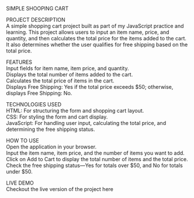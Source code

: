 SIMPLE SHOOPING CART 

PROJECT DESCRIPTION    
A simple shopping cart project built as part of my JavaScript practice and learning. This project allows users to input an item name, price, and quantity, and then calculates the total price for the items added to the cart. It also determines whether the user qualifies for free shipping based on the total price.

FEATURES    
Input fields for item name, item price, and quantity.      
Displays the total number of items added to the cart.       
Calculates the total price of items in the cart.      
Displays Free Shipping: Yes if the total price exceeds $50; otherwise, displays Free Shipping: No. 

TECHNOLOGIES USED     
HTML: For structuring the form and shopping cart layout.      
CSS: For styling the form and cart display.        
JavaScript: For handling user input, calculating the total price, and determining the free shipping status.       

HOW TO USE       
Open the application in your browser.      
Input the item name, item price, and the number of items you want to add.      
Click on Add to Cart to display the total number of items and the total price.      
Check the free shipping status—Yes for totals over $50, and No for totals under $50.

LIVE DEMO      
Checkout the live version of the project here
